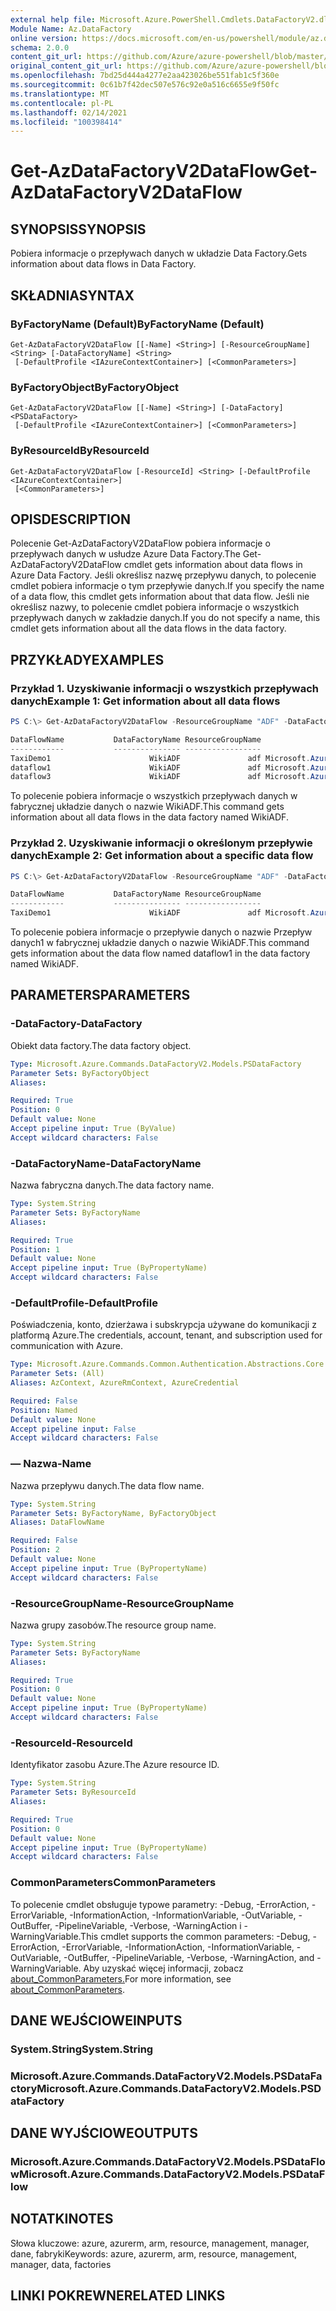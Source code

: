 ```yaml
---
external help file: Microsoft.Azure.PowerShell.Cmdlets.DataFactoryV2.dll-Help.xml
Module Name: Az.DataFactory
online version: https://docs.microsoft.com/en-us/powershell/module/az.datafactory/get-azdatafactoryv2dataflow
schema: 2.0.0
content_git_url: https://github.com/Azure/azure-powershell/blob/master/src/DataFactory/DataFactoryV2/help/Get-AzDataFactoryV2DataFlow.md
original_content_git_url: https://github.com/Azure/azure-powershell/blob/master/src/DataFactory/DataFactoryV2/help/Get-AzDataFactoryV2DataFlow.md
ms.openlocfilehash: 7bd25d444a4277e2aa423026be551fab1c5f360e
ms.sourcegitcommit: 0c61b7f42dec507e576c92e0a516c6655e9f50fc
ms.translationtype: MT
ms.contentlocale: pl-PL
ms.lasthandoff: 02/14/2021
ms.locfileid: "100398414"
---
```

# <span data-ttu-id="59713-101">Get-AzDataFactoryV2DataFlow</span><span class="sxs-lookup"><span data-stu-id="59713-101">Get-AzDataFactoryV2DataFlow</span></span>

## <span data-ttu-id="59713-102">SYNOPSIS</span><span class="sxs-lookup"><span data-stu-id="59713-102">SYNOPSIS</span></span>
<span data-ttu-id="59713-103">Pobiera informacje o przepływach danych w układzie Data Factory.</span><span class="sxs-lookup"><span data-stu-id="59713-103">Gets information about data flows in Data Factory.</span></span>

## <span data-ttu-id="59713-104">SKŁADNIA</span><span class="sxs-lookup"><span data-stu-id="59713-104">SYNTAX</span></span>

### <span data-ttu-id="59713-105">ByFactoryName (Default)</span><span class="sxs-lookup"><span data-stu-id="59713-105">ByFactoryName (Default)</span></span>
```
Get-AzDataFactoryV2DataFlow [[-Name] <String>] [-ResourceGroupName] <String> [-DataFactoryName] <String>
 [-DefaultProfile <IAzureContextContainer>] [<CommonParameters>]
```

### <span data-ttu-id="59713-106">ByFactoryObject</span><span class="sxs-lookup"><span data-stu-id="59713-106">ByFactoryObject</span></span>
```
Get-AzDataFactoryV2DataFlow [[-Name] <String>] [-DataFactory] <PSDataFactory>
 [-DefaultProfile <IAzureContextContainer>] [<CommonParameters>]
```

### <span data-ttu-id="59713-107">ByResourceId</span><span class="sxs-lookup"><span data-stu-id="59713-107">ByResourceId</span></span>
```
Get-AzDataFactoryV2DataFlow [-ResourceId] <String> [-DefaultProfile <IAzureContextContainer>]
 [<CommonParameters>]
```

## <span data-ttu-id="59713-108">OPIS</span><span class="sxs-lookup"><span data-stu-id="59713-108">DESCRIPTION</span></span>
<span data-ttu-id="59713-109">Polecenie Get-AzDataFactoryV2DataFlow pobiera informacje o przepływach danych w usłudze Azure Data Factory.</span><span class="sxs-lookup"><span data-stu-id="59713-109">The Get-AzDataFactoryV2DataFlow cmdlet gets information about data flows in Azure Data Factory.</span></span>
<span data-ttu-id="59713-110">Jeśli określisz nazwę przepływu danych, to polecenie cmdlet pobiera informacje o tym przepływie danych.</span><span class="sxs-lookup"><span data-stu-id="59713-110">If you specify the name of a data flow, this cmdlet gets information about that data flow.</span></span>
<span data-ttu-id="59713-111">Jeśli nie określisz nazwy, to polecenie cmdlet pobiera informacje o wszystkich przepływach danych w zakładzie danych.</span><span class="sxs-lookup"><span data-stu-id="59713-111">If you do not specify a name, this cmdlet gets information about all the data flows in the data factory.</span></span>

## <span data-ttu-id="59713-112">PRZYKŁADY</span><span class="sxs-lookup"><span data-stu-id="59713-112">EXAMPLES</span></span>
### <span data-ttu-id="59713-113">Przykład 1. Uzyskiwanie informacji o wszystkich przepływach danych</span><span class="sxs-lookup"><span data-stu-id="59713-113">Example 1: Get information about all data flows</span></span>
```powershell
PS C:\> Get-AzDataFactoryV2DataFlow -ResourceGroupName "ADF" -DataFactoryName "WikiADF"

DataFlowName           DataFactoryName ResourceGroupName                                                    Properties
------------           --------------- -----------------                                                    ----------
TaxiDemo1                      WikiADF               adf Microsoft.Azure.Management.DataFactory.Models.MappingDataFlow
dataflow1                      WikiADF               adf Microsoft.Azure.Management.DataFactory.Models.MappingDataFlow
dataflow3                      WikiADF               adf Microsoft.Azure.Management.DataFactory.Models.MappingDataFlow
```

<span data-ttu-id="59713-114">To polecenie pobiera informacje o wszystkich przepływach danych w fabrycznej układzie danych o nazwie WikiADF.</span><span class="sxs-lookup"><span data-stu-id="59713-114">This command gets information about all data flows in the data factory named WikiADF.</span></span>

### <span data-ttu-id="59713-115">Przykład 2. Uzyskiwanie informacji o określonym przepływie danych</span><span class="sxs-lookup"><span data-stu-id="59713-115">Example 2: Get information about a specific data flow</span></span>
```powershell
PS C:\> Get-AzDataFactoryV2DataFlow -ResourceGroupName "ADF" -DataFactoryName "WikiADF" -Name "dataflow1"

DataFlowName           DataFactoryName ResourceGroupName                                                    Properties
------------           --------------- -----------------                                                    ----------
TaxiDemo1                      WikiADF               adf Microsoft.Azure.Management.DataFactory.Models.MappingDataFlow
```

<span data-ttu-id="59713-116">To polecenie pobiera informacje o przepływie danych o nazwie Przepływ danych1 w fabrycznej układzie danych o nazwie WikiADF.</span><span class="sxs-lookup"><span data-stu-id="59713-116">This command gets information about the data flow named dataflow1 in the data factory named WikiADF.</span></span>

## <span data-ttu-id="59713-117">PARAMETERS</span><span class="sxs-lookup"><span data-stu-id="59713-117">PARAMETERS</span></span>

### <span data-ttu-id="59713-118">-DataFactory</span><span class="sxs-lookup"><span data-stu-id="59713-118">-DataFactory</span></span>
<span data-ttu-id="59713-119">Obiekt data factory.</span><span class="sxs-lookup"><span data-stu-id="59713-119">The data factory object.</span></span>

```yaml
Type: Microsoft.Azure.Commands.DataFactoryV2.Models.PSDataFactory
Parameter Sets: ByFactoryObject
Aliases:

Required: True
Position: 0
Default value: None
Accept pipeline input: True (ByValue)
Accept wildcard characters: False
```

### <span data-ttu-id="59713-120">-DataFactoryName</span><span class="sxs-lookup"><span data-stu-id="59713-120">-DataFactoryName</span></span>
<span data-ttu-id="59713-121">Nazwa fabryczna danych.</span><span class="sxs-lookup"><span data-stu-id="59713-121">The data factory name.</span></span>

```yaml
Type: System.String
Parameter Sets: ByFactoryName
Aliases:

Required: True
Position: 1
Default value: None
Accept pipeline input: True (ByPropertyName)
Accept wildcard characters: False
```

### <span data-ttu-id="59713-122">-DefaultProfile</span><span class="sxs-lookup"><span data-stu-id="59713-122">-DefaultProfile</span></span>
<span data-ttu-id="59713-123">Poświadczenia, konto, dzierżawa i subskrypcja używane do komunikacji z platformą Azure.</span><span class="sxs-lookup"><span data-stu-id="59713-123">The credentials, account, tenant, and subscription used for communication with Azure.</span></span>

```yaml
Type: Microsoft.Azure.Commands.Common.Authentication.Abstractions.Core.IAzureContextContainer
Parameter Sets: (All)
Aliases: AzContext, AzureRmContext, AzureCredential

Required: False
Position: Named
Default value: None
Accept pipeline input: False
Accept wildcard characters: False
```

### <span data-ttu-id="59713-124">— Nazwa</span><span class="sxs-lookup"><span data-stu-id="59713-124">-Name</span></span>
<span data-ttu-id="59713-125">Nazwa przepływu danych.</span><span class="sxs-lookup"><span data-stu-id="59713-125">The data flow name.</span></span>

```yaml
Type: System.String
Parameter Sets: ByFactoryName, ByFactoryObject
Aliases: DataFlowName

Required: False
Position: 2
Default value: None
Accept pipeline input: True (ByPropertyName)
Accept wildcard characters: False
```

### <span data-ttu-id="59713-126">-ResourceGroupName</span><span class="sxs-lookup"><span data-stu-id="59713-126">-ResourceGroupName</span></span>
<span data-ttu-id="59713-127">Nazwa grupy zasobów.</span><span class="sxs-lookup"><span data-stu-id="59713-127">The resource group name.</span></span>

```yaml
Type: System.String
Parameter Sets: ByFactoryName
Aliases:

Required: True
Position: 0
Default value: None
Accept pipeline input: True (ByPropertyName)
Accept wildcard characters: False
```

### <span data-ttu-id="59713-128">-ResourceId</span><span class="sxs-lookup"><span data-stu-id="59713-128">-ResourceId</span></span>
<span data-ttu-id="59713-129">Identyfikator zasobu Azure.</span><span class="sxs-lookup"><span data-stu-id="59713-129">The Azure resource ID.</span></span>

```yaml
Type: System.String
Parameter Sets: ByResourceId
Aliases:

Required: True
Position: 0
Default value: None
Accept pipeline input: True (ByPropertyName)
Accept wildcard characters: False
```

### <span data-ttu-id="59713-130">CommonParameters</span><span class="sxs-lookup"><span data-stu-id="59713-130">CommonParameters</span></span>
<span data-ttu-id="59713-131">To polecenie cmdlet obsługuje typowe parametry: -Debug, -ErrorAction, -ErrorVariable, -InformationAction, -InformationVariable, -OutVariable, -OutBuffer, -PipelineVariable, -Verbose, -WarningAction i -WarningVariable.</span><span class="sxs-lookup"><span data-stu-id="59713-131">This cmdlet supports the common parameters: -Debug, -ErrorAction, -ErrorVariable, -InformationAction, -InformationVariable, -OutVariable, -OutBuffer, -PipelineVariable, -Verbose, -WarningAction, and -WarningVariable.</span></span> <span data-ttu-id="59713-132">Aby uzyskać więcej informacji, zobacz [about_CommonParameters.](http://go.microsoft.com/fwlink/?LinkID=113216)</span><span class="sxs-lookup"><span data-stu-id="59713-132">For more information, see [about_CommonParameters](http://go.microsoft.com/fwlink/?LinkID=113216).</span></span>

## <span data-ttu-id="59713-133">DANE WEJŚCIOWE</span><span class="sxs-lookup"><span data-stu-id="59713-133">INPUTS</span></span>

### <span data-ttu-id="59713-134">System.String</span><span class="sxs-lookup"><span data-stu-id="59713-134">System.String</span></span>

### <span data-ttu-id="59713-135">Microsoft.Azure.Commands.DataFactoryV2.Models.PSDataFactory</span><span class="sxs-lookup"><span data-stu-id="59713-135">Microsoft.Azure.Commands.DataFactoryV2.Models.PSDataFactory</span></span>

## <span data-ttu-id="59713-136">DANE WYJŚCIOWE</span><span class="sxs-lookup"><span data-stu-id="59713-136">OUTPUTS</span></span>

### <span data-ttu-id="59713-137">Microsoft.Azure.Commands.DataFactoryV2.Models.PSDataFlow</span><span class="sxs-lookup"><span data-stu-id="59713-137">Microsoft.Azure.Commands.DataFactoryV2.Models.PSDataFlow</span></span>

## <span data-ttu-id="59713-138">NOTATKI</span><span class="sxs-lookup"><span data-stu-id="59713-138">NOTES</span></span>
<span data-ttu-id="59713-139">Słowa kluczowe: azure, azurerm, arm, resource, management, manager, dane, fabryki</span><span class="sxs-lookup"><span data-stu-id="59713-139">Keywords: azure, azurerm, arm, resource, management, manager, data, factories</span></span>

## <span data-ttu-id="59713-140">LINKI POKREWNE</span><span class="sxs-lookup"><span data-stu-id="59713-140">RELATED LINKS</span></span>


